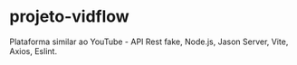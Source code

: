 # projeto-vidflow
Plataforma similar ao YouTube - API Rest fake, Node.js, Jason Server, Vite, Axios, Eslint.

